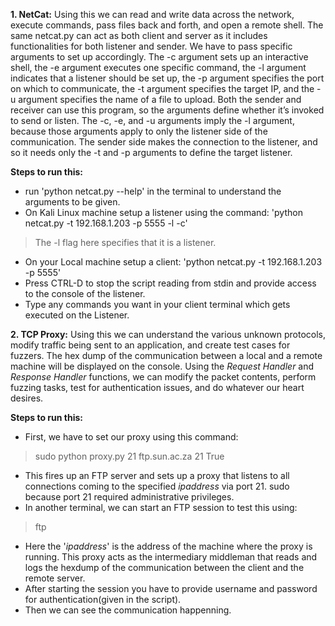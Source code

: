 **1. NetCat:**
   Using this we can read and write data across the network, execute commands, pass files back and forth, and open a remote shell.
   The same netcat.py can act as both client and server as it includes functionalities for both listener and sender. We have to pass specific arguments to set up accordingly. The -c argument sets up an interactive shell, the -e argument executes one specific command, the -l argument indicates that a listener should be set up, the -p argument specifies the port on which to communicate, the -t argument specifies the target IP, and the -u argument specifies the name of a file to upload. Both the sender and receiver can use this program, so the arguments define whether it’s invoked to send or listen. The -c, -e, and -u arguments imply the -l argument, because those arguments apply to only the listener side of the communication. The sender side makes the connection to the listener, and so it needs only the -t and -p arguments to define the target listener.
   
   **Steps to run this:**
-    run 'python netcat.py --help' in the terminal to understand the arguments to be given.
-    On Kali Linux machine setup a listener using the command: 'python netcat.py -t 192.168.1.203 -p 5555 -l -c'
> The -l flag here specifies that it is a listener. 
-    On your Local machine setup a client: 'python netcat.py -t 192.168.1.203 -p 5555'
-    Press CTRL-D to stop the script reading from stdin and provide access to the console of the listener.
-    Type any commands you want in your client terminal which gets executed on the Listener. 

**2. TCP Proxy:**
Using this we can understand the various unknown protocols, modify traffic being sent to an application, and create test cases for fuzzers. The hex dump of the communication between a local and a remote machine will be displayed on the console. Using the _Request Handler_ and _Response Handler_ functions, we can modify the packet contents, perform fuzzing tasks, test for authentication issues, and do whatever our heart desires.
   
   **Steps to run this:**
-    First, we have to set our proxy using this command:
>    sudo python proxy.py <ipaddress> 21 ftp.sun.ac.za 21 True
-    This fires up an FTP server and sets up a proxy that listens to all connections coming to the specified _ipaddress_ via port 21. sudo because port 21 required administrative privileges.
-    In another terminal, we can start an FTP session to test this using:
>    ftp <ipaddress>
-    Here the '_ipaddress_' is the address of the machine where the proxy is running. This proxy acts as the intermediary middleman that reads and logs the hexdump of the communication between the client and the remote server.
-    After starting the session you have to provide username and password for authentication(given in the script).
-    Then we can see the communication happenning. 
